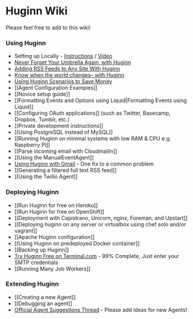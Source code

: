 # Huginn Wiki

Please feel free to add to this wiki!

### Using Huginn

* Setting up Locally - [Instructions](https://gist.github.com/mjhea0/b6b58eefc38985380ff9) / [Video](http://www.youtube.com/watch?v=xJTwaRl2_Iw)
* [Never Forget Your Umbrella Again, with Huginn](http://blog.andrewcantino.com/blog/2014/01/12/never-forget-your-umbrella-again-with-huginn/)
* [Adding RSS Feeds to Any Site With Huginn](http://blog.andrewcantino.com/blog/2014/04/13/adding-rss-feeds-to-any-site-with-huginn/)
* [Know when the world changes– with Huginn](http://blog.andrewcantino.com/blog/2014/03/17/know-when-the-world-changes-with-huginn/)
* [Using Huginn Scenarios to Save Money](http://blog.andrewcantino.com/blog/2014/09/13/using-huginn-scenarios-to-save-money/)
* [[Agent Configuration Examples]]
* [[Novice setup guide]]
* [[Formatting Events and Options using Liquid|Formatting Events using Liquid]]
* [[Configuring OAuth applications]] (such as Twitter, Basecamp, Dropbox, Tumblr, etc.)
* [[Private development instructions]]
* [[Using PostgreSQL instead of MySQL]]
* [[Running Huginn on minimal systems with low RAM & CPU e.g. Raspberry Pi]]
* [[Parse incoming email with Cloudmailin]]
* [[Using the ManualEventAgent]]
* [Using Huginn with Gmail](http://blog.terminal.com/how-to-set-up-huginn-with-gmail/) - One fix to a common problem
* [[Generating a filtered full text RSS feed]]
* [[Using the Twilio Agent]]

### Deploying Huginn

* [[Run Huginn for free on Heroku]]
* [[Run Huginn for free on OpenShift]]
* [[Deployment with Capistrano, Unicorn, nginx, Foreman, and Upstart]]
* [[Deploying huginn on any server or virtualbox using chef solo and/or vagrant]]
* [[Apache Huginn configuration]]
* [[Using Huginn on predeployed Docker container]]
* [[Backing up Huginn]]
* [Try Huginn Free on Terminal.com](http://blog.terminal.com/huginn-on-terminal-com/) - 99% Complete, Just enter your SMTP credentials
* [[Running Many Job Workers]]

### Extending Huginn

* [[Creating a new Agent]]
* [[Debugging an agent]]
* [Official Agent Suggestions Thread](https://github.com/cantino/huginn/issues/353) - Please add ideas for new Agents!